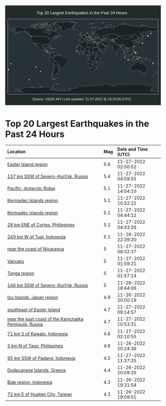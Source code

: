 ![Map](./map.png)

# Top 20 Largest Earthquakes in the Past 24 Hours

| Location | Mag | Date and Time (UTC) |
|:---|:---|:---|
| [Easter Island region](https://earthquake.usgs.gov/earthquakes/eventpage/us7000isn8) | 5.6 | 11-27-2022 02:50:52 |
| [137 km SSW of Severo-Kuril’sk, Russia](https://earthquake.usgs.gov/earthquakes/eventpage/us7000isns) | 5.4 | 11-27-2022 04:59:55 |
| [Pacific-Antarctic Ridge](https://earthquake.usgs.gov/earthquakes/eventpage/us7000isrh) | 5.1 | 11-27-2022 14:04:10 |
| [Kermadec Islands region](https://earthquake.usgs.gov/earthquakes/eventpage/us7000isqh) | 5.1 | 11-27-2022 10:32:22 |
| [Kermadec Islands region](https://earthquake.usgs.gov/earthquakes/eventpage/us7000isnq) | 5.1 | 11-27-2022 04:44:12 |
| [28 km ENE of Cortes, Philippines](https://earthquake.usgs.gov/earthquakes/eventpage/us7000isnn) | 5.1 | 11-27-2022 04:43:26 |
| [249 km W of Tual, Indonesia](https://earthquake.usgs.gov/earthquakes/eventpage/us7000ism4) | 5.1 | 11-26-2022 22:39:20 |
| [near the coast of Nicaragua](https://earthquake.usgs.gov/earthquakes/eventpage/us7000isq2) | 5 | 11-27-2022 08:32:37 |
| [Vanuatu](https://earthquake.usgs.gov/earthquakes/eventpage/us7000isn2) | 5 | 11-27-2022 01:59:21 |
| [Tonga region](https://earthquake.usgs.gov/earthquakes/eventpage/us7000ismn) | 5 | 11-27-2022 01:57:14 |
| [146 km SSW of Severo-Kuril’sk, Russia](https://earthquake.usgs.gov/earthquakes/eventpage/us7000isl7) | 5 | 11-26-2022 18:44:06 |
| [Izu Islands, Japan region](https://earthquake.usgs.gov/earthquakes/eventpage/us7000islk) | 4.9 | 11-26-2022 20:00:19 |
| [southeast of Easter Island](https://earthquake.usgs.gov/earthquakes/eventpage/us7000isqn) | 4.7 | 11-27-2022 09:14:57 |
| [near the east coast of the Kamchatka Peninsula, Russia](https://earthquake.usgs.gov/earthquakes/eventpage/us7000isqm) | 4.7 | 11-27-2022 10:53:31 |
| [71 km S of Kawalu, Indonesia](https://earthquake.usgs.gov/earthquakes/eventpage/us7000isn0) | 4.6 | 11-27-2022 02:10:55 |
| [3 km N of Tago, Philippines](https://earthquake.usgs.gov/earthquakes/eventpage/us7000isln) | 4.6 | 11-26-2022 20:24:36 |
| [95 km SSW of Padang, Indonesia](https://earthquake.usgs.gov/earthquakes/eventpage/us7000isqv) | 4.5 | 11-27-2022 11:37:25 |
| [Dodecanese Islands, Greece](https://earthquake.usgs.gov/earthquakes/eventpage/us7000isll) | 4.4 | 11-26-2022 20:09:35 |
| [Biak region, Indonesia](https://earthquake.usgs.gov/earthquakes/eventpage/us7000isli) | 4.3 | 11-26-2022 19:31:54 |
| [72 km E of Hualien City, Taiwan](https://earthquake.usgs.gov/earthquakes/eventpage/us7000islc) | 4.3 | 11-26-2022 19:09:51 |

